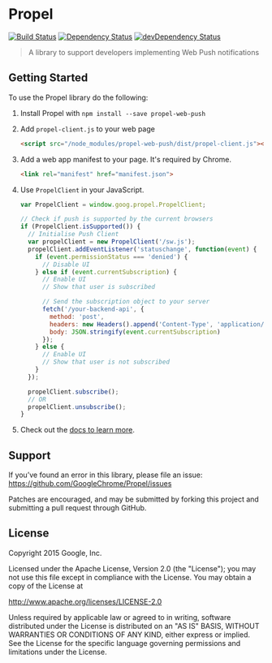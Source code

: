 # Propel

[![Build Status](https://travis-ci.org/GoogleChrome/Propel.svg?branch=master)](https://travis-ci.org/GoogleChrome/Propel) [![Dependency Status](https://david-dm.org/GoogleChrome/Propel.svg)](https://david-dm.org/GoogleChrome/Propel) [![devDependency Status](https://david-dm.org/GoogleChrome/Propel/dev-status.svg)](https://david-dm.org/GoogleChrome/Propel#info=devDependencies)

> A library to support developers implementing Web Push notifications

## Getting Started

To use the Propel library do the following:

1. Install Propel with `npm install --save propel-web-push`
1. Add `propel-client.js` to your web page

    ```html
    <script src="/node_modules/propel-web-push/dist/propel-client.js"></script>
    ```
1. Add a web app manifest to your page. It's required by Chrome.

   ```html
   <link rel="manifest" href="manifest.json">
   ```

1. Use `PropelClient` in your JavaScript.

    ```javascript
    var PropelClient = window.goog.propel.PropelClient;

    // Check if push is supported by the current browsers
    if (PropelClient.isSupported()) {
      // Initialise Push Client
      var propelClient = new PropelClient('/sw.js');
      propelClient.addEventListener('statuschange', function(event) {
        if (event.permissionStatus === 'denied') {
          // Disable UI
        } else if (event.currentSubscription) {
          // Enable UI
          // Show that user is subscribed

          // Send the subscription object to your server
          fetch('/your-backend-api', {
            method: 'post',
            headers: new Headers().append('Content-Type', 'application/json'),
            body: JSON.stringify(event.currentSubscription)
          });
        } else {
          // Enable UI
          // Show that user is not subscribed
        }
      });

      propelClient.subscribe();
      // OR
      propelClient.unsubscribe();
    }
    ```

1. Check out the [docs to learn more](http://googlechrome.github.io/Propel/).

## Support

If you’ve found an error in this library, please file an issue: https://github.com/GoogleChrome/Propel/issues

Patches are encouraged, and may be submitted by forking this project and submitting a pull request through GitHub.

## License

Copyright 2015 Google, Inc.

Licensed under the Apache License, Version 2.0 (the "License"); you may not use this file except in compliance with the License. You may obtain a copy of the License at

http://www.apache.org/licenses/LICENSE-2.0

Unless required by applicable law or agreed to in writing, software distributed under the License is distributed on an "AS IS" BASIS, WITHOUT WARRANTIES OR CONDITIONS OF ANY KIND, either express or implied. See the License for the specific language governing permissions and limitations under the License.
